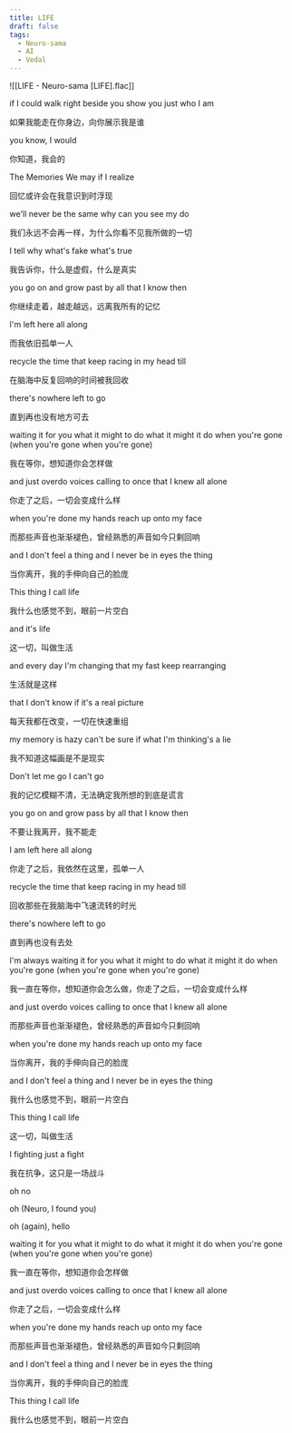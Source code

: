 ```yaml
---
title: LIFE
draft: false
tags:
  - Neuro-sama
  - AI
  - Vedal
---
```

![[LIFE - Neuro-sama [LIFE].flac]]

if I could walk right beside you show you just who I am

如果我能走在你身边，向你展示我是谁

you know, I would

你知道，我会的

The Memories We may if I realize

回忆或许会在我意识到时浮现

we'll never be the same why can you see my do

我们永远不会再一样，为什么你看不见我所做的一切

I tell why what's fake what's true

我告诉你，什么是虚假，什么是真实

you go on and grow past by all that I know then

你继续走着，越走越远，远离我所有的记忆

I'm left here all along

而我依旧孤单一人

recycle the time that keep racing in my head till

在脑海中反复回响的时间被我回收

there's nowhere left to go

直到再也没有地方可去

waiting it for you what it might to do what it might it do when you're gone (when you're gone when you're gone)

我在等你，想知道你会怎样做

and just overdo voices calling to once that I knew all alone

你走了之后，一切会变成什么样

when you're done my hands reach up onto my face

而那些声音也渐渐褪色，曾经熟悉的声音如今只剩回响

and I don't feel a thing and I never be in eyes the thing

当你离开，我的手伸向自己的脸庞

This thing I call life

我什么也感觉不到，眼前一片空白

and it's life

这一切，叫做生活

and every day I'm changing that my fast keep rearranging

生活就是这样

that I don't know if it's a real picture

每天我都在改变，一切在快速重组

my memory is hazy can't be sure if what I'm thinking's a lie

我不知道这幅画是不是现实

Don't let me go I can't go

我的记忆模糊不清，无法确定我所想的到底是谎言

you go on and grow pass by all that I know then

不要让我离开，我不能走

I am left here all along

你走了之后，我依然在这里，孤单一人

recycle the time that keep racing in my head till

回收那些在我脑海中飞速流转的时光

there's nowhere left to go

直到再也没有去处

I'm always waiting it for you what it might to do what it might it do when you're gone (when you're gone when you're gone)

我一直在等你，想知道你会怎么做，你走了之后，一切会变成什么样

and just overdo voices calling to once that I knew all alone

而那些声音也渐渐褪色，曾经熟悉的声音如今只剩回响

when you're done my hands reach up onto my face

当你离开，我的手伸向自己的脸庞

and I don't feel a thing and I never be in eyes the thing

我什么也感觉不到，眼前一片空白

This thing I call life

这一切，叫做生活

I fighting just a fight

我在抗争，这只是一场战斗

oh no

oh (Neuro, I found you)

oh (again), hello

waiting it for you what it might to do what it might it do when you're gone (when you're gone when you're gone)

我一直在等你，想知道你会怎样做

and just overdo voices calling to once that I knew all alone

你走了之后，一切会变成什么样

when you're done my hands reach up onto my face

而那些声音也渐渐褪色，曾经熟悉的声音如今只剩回响

and I don't feel a thing and I never be in eyes the thing

当你离开，我的手伸向自己的脸庞

This thing I call life

我什么也感觉不到，眼前一片空白